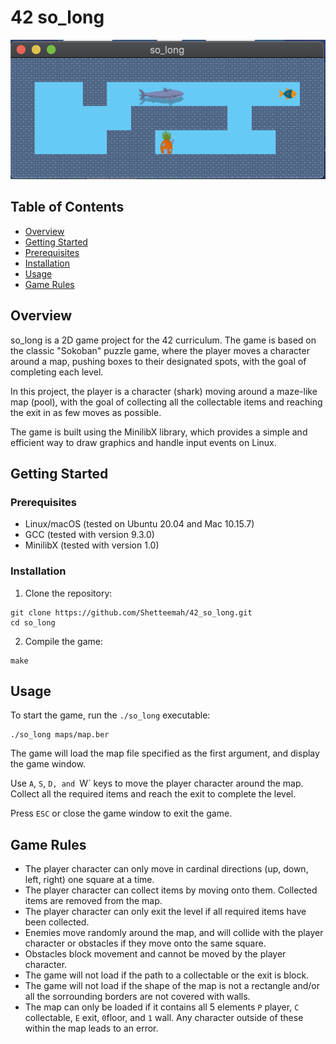 # 42 so_long

![Screenshot of so_long gameplay.](https://github.com/Shetteemah/42_so_long/blob/main/texture/Screen%20Shot%202023-04-07%20at%202.41.23%20AM.png?raw=true)

## Table of Contents
+ [Overview](#overview)
+ [Getting Started](#getting-started)
+ [Prerequisites](#prerequisites)
+ [Installation](#installation)
+ [Usage](#usage)
+ [Game Rules](#game-rules)

## Overview
so_long is a 2D game project for the 42 curriculum. The game is based on the classic "Sokoban" puzzle game, where the player moves a character around a map, pushing boxes to their designated spots, with the goal of completing each level.

In this project, the player is a character (shark) moving around a maze-like map (pool), with the goal of collecting all the collectable items and reaching the exit in as few moves as possible.

The game is built using the MinilibX library, which provides a simple and efficient way to draw graphics and handle input events on Linux.

## Getting Started
### Prerequisites
- Linux/macOS (tested on Ubuntu 20.04 and Mac 10.15.7)
- GCC (tested with version 9.3.0)
- MinilibX (tested with version 1.0)

### Installation
1. Clone the repository:
```
git clone https://github.com/Shetteemah/42_so_long.git
cd so_long
```
2. Compile the game:
```
make
```
## Usage
To start the game, run the `./so_long` executable:
```
./so_long maps/map.ber
```
The game will load the map file specified as the first argument, and display the game window.

Use `A`, `S`, `D, and `W` keys to move the player character around the map. Collect all the required items and reach the exit to complete the level.

Press `ESC` or close the game window to exit the game.

## Game Rules
- The player character can only move in cardinal directions (up, down, left, right) one square at a time.
- The player character can collect items by moving onto them. Collected items are removed from the map.
- The player character can only exit the level if all required items have been collected.
- Enemies move randomly around the map, and will collide with the player character or obstacles if they move onto the same square.
- Obstacles block movement and cannot be moved by the player character.
- The game will not load if the path to a collectable or the exit is block.
- The game will not load if the shape of the map is not a rectangle and/or all the sorrounding borders are not covered with walls.
- The map can only be loaded if it contains all 5 elements `P` player, `C` collectable, `E` exit, `0`floor, and `1` wall. Any character outside of these within the map leads to an error.
